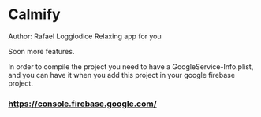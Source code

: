 #  Calmify

Author: Rafael Loggiodice
Relaxing app for you

Soon more features.

In order to compile the project you need to have a GoogleService-Info.plist, and you can have it when you add this project in your google firebase project.
### https://console.firebase.google.com/

